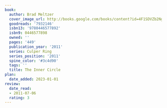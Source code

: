 ```yaml
---
book:
  author: Brad Meltzer
  cover_image_url: http://books.google.com/books/content?id=4F1SDVZb2NgC&printsec=frontcover&img=1&zoom=1&edge=curl&source=gbs_api
  goodreads: '7932146'
  isbn13: '9780446577892'
  isbn9: 0446577898
  owned: ''
  pages: '449'
  publication_year: '2011'
  series: Culper Ring
  series_position: '2011'
  spine_color: '#3c4d90'
  tags: ''
  title: The Inner Circle
plan:
  date_added: 2023-01-01
review:
  date_read:
  - 2011-07-06
  rating: 3
---
```

